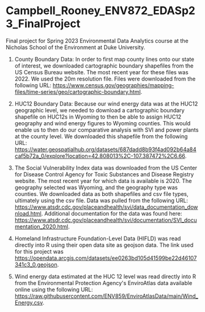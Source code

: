 # Campbell_Rooney_ENV872_EDASp23_FinalProject

Final project for Spring 2023 Environmental Data Analytics course at the Nicholas School of the Environment at Duke University. 

1. County Boundary Data: In order to first map county lines onto our state of interest, we downloaded cartographic boundary shapefiles from the US Census Bureau website. The most recent year for these files was 2022. We used the 20m resolution file. Files were downloaded from the following URL: <https://www.census.gov/geographies/mapping-files/time-series/geo/cartographic-boundary.html>. 

2. HUC12 Boundary Data: Because our wind energy data was at the HUC12 geographic level, we needed to download a cartographic boundary shapefile on HUC12s in Wyoming to then be able to assign HUC12 geography and wind energy figures to Wyoming counties. This would enable us to then do our comparative analysis with SVI and power plants at the county level. We downloaded this shapefile from the following URL: <https://water.geospatialhub.org/datasets/687dadd8b93f4ad092b64a84caf5b72a_0/explore?location=42.808013%2C-107.387472%2C6.66>.

3. The Social Vulnerability Index data was downloaded from the US Center for Disease Control Agency for Toxic Substances and Disease Registry website. The most recent year for which data is available is 2020. The geography selected was Wyoming, and the geography type was counties. We downloaded data as both shapefiles and csv file types, ultimately using the csv file. Data was pulled from the following URL: <https://www.atsdr.cdc.gov/placeandhealth/svi/data_documentation_download.html>. Additional documentation for the data was found here: <https://www.atsdr.cdc.gov/placeandhealth/svi/documentation/SVI_documentation_2020.html>. 

4. Homeland Infrastructure Foundation-Level Data (HIFLD) was read directly into R using their open data site as geojson data. The link used for this project was <https://opendata.arcgis.com/datasets/ee0263bd105d41599be22d46107341c3_0.geojson>.

5. Wind energy data estimated at the HUC 12 level was read directly into R from the Environmental Protection Agency's EnviroAtlas data available online using the following URL: <https://raw.githubusercontent.com/ENV859/EnviroAtlasData/main/Wind_Energy.csv>.
